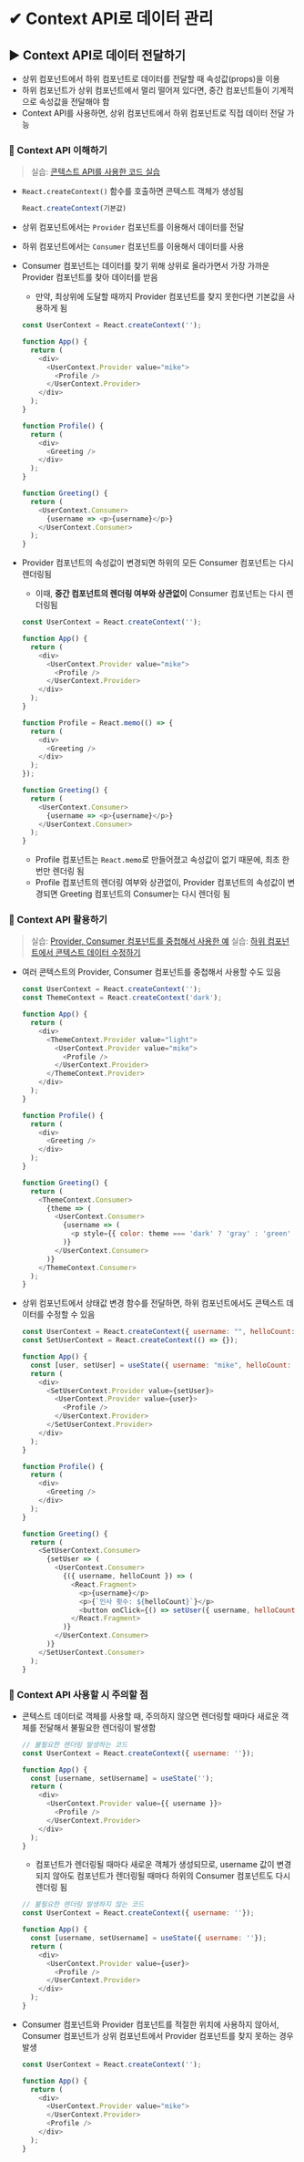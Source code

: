 # ✔ Context API로 데이터 관리



## ▶ Context API로 데이터 전달하기

- 상위 컴포넌트에서 하위 컴포넌트로 데이터를 전달할 때 속성값(props)을 이용
- 하위 컴포넌트가 상위 컴포넌트에서 멀리 떨어져 있다면, 중간 컴포넌트들이 기계적으로 속성값을 전달해야 함
- Context API를 사용하면, 상위 컴포넌트에서 하위 컴포넌트로 직접 데이터 전달 가능

### 🔹 Context API 이해하기

> 실습: [콘텍스트 API를 사용한 코드 실습](https://codesandbox.io/s/3-38-kontegseuteu-apireul-sayonghan-kodeu-silseub-po6e01?file=/src/App.js)

- `React.createContext()` 함수를 호출하면 콘텍스트 객체가 생성됨
  
  ```js
  React.createContext(기본값)
  ```

- 상위 컴포넌트에서는 `Provider` 컴포넌트를 이용해서 데이터를 전달
- 하위 컴포넌트에서는 `Consumer` 컴포넌트를 이용해서 데이터를 사용
- Consumer 컴포넌트는 데이터를 찾기 위해 상위로 올라가면서 가장 가까운 Provider 컴포넌트를 찾아 데이터를 받음
  - 만약, 최상위에 도달할 때까지 Provider 컴포넌트를 찾지 못한다면 기본값을 사용하게 됨

  ```js
  const UserContext = React.createContext('');

  function App() {
    return (
      <div>
        <UserContext.Provider value="mike">
          <Profile />
        </UserContext.Provider>
      </div>
    );
  }

  function Profile() {
    return (
      <div>
        <Greeting />
      </div>
    );
  }

  function Greeting() {
    return (
      <UserContext.Consumer>
        {username => <p>{username}</p>}
      </UserContext.Consumer>
    );
  }
  ```

- Provider 컴포넌트의 속성값이 변경되면 하위의 모든 Consumer 컴포넌트는 다시 렌더링됨
  - 이때, **중간 컴포넌트의 렌더링 여부와 상관없이** Consumer 컴포넌트는 다시 렌더링됨

  ```js
  const UserContext = React.createContext('');

  function App() {
    return (
      <div>
        <UserContext.Provider value="mike">
          <Profile />
        </UserContext.Provider>
      </div>
    );
  }

  function Profile = React.memo(() => {
    return (
      <div>
        <Greeting />
      </div>
    );
  });

  function Greeting() {
    return (
      <UserContext.Consumer>
        {username => <p>{username}</p>}
      </UserContext.Consumer>
    );
  }
  ```

  - Profile 컴포넌트는 `React.memo`로 만들어졌고 속성값이 없기 때문에, 최초 한 번만 렌더링 됨
  - Profile 컴포넌트의 렌더링 여부와 상관없이, Provider 컴포넌트의 속성값이 변경되면 Greeting 컴포넌트의 Consumer는 다시 렌더링 됨

### 🔹 Context API 활용하기

> 실습: [Provider, Consumer 컴포넌트를 중첩해서 사용한 예](https://codesandbox.io/s/3-40-provider-consumer-keomponeonteureul-jungceobhaeseo-sayonghan-ye-vg6n5q?file=/src/App.js)
> 실습: [하위 컴포넌트에서 콘텍스트 데이터 수정하기](https://codesandbox.io/s/3-42-hawi-keomponeonteueseo-kontegseuteu-deiteo-sujeonghagi-f73n59?file=/src/App.js)

- 여러 콘텍스트의 Provider, Consumer 컴포넌트를 중첩해서 사용할 수도 있음

  ```js
  const UserContext = React.createContext('');
  const ThemeContext = React.createContext('dark');

  function App() {
    return (
      <div>
        <ThemeContext.Provider value="light">
          <UserContext.Provider value="mike">
            <Profile />
          </UserContext.Provider>
        </ThemeContext.Provider>
      </div>
    );
  }

  function Profile() {
    return (
      <div>
        <Greeting />
      </div>
    );
  }

  function Greeting() {
    return (
      <ThemeContext.Consumer>
        {theme => (
          <UserContext.Consumer>
            {username => (
              <p style={{ color: theme === 'dark' ? 'gray' : 'green' }}>{username}</p>
            )}
          </UserContext.Consumer>
        )}
      </ThemeContext.Consumer>
    );
  }
  ```

- 상위 컴포넌트에서 상태값 변경 함수를 전달하면, 하위 컴포넌트에서도 콘텍스트 데이터를 수정할 수 있음

  ```js
  const UserContext = React.createContext({ username: "", helloCount: 0 });
  const SetUserContext = React.createContext(() => {});

  function App() {
    const [user, setUser] = useState({ username: "mike", helloCount: 0 });
    return (
      <div>
        <SetUserContext.Provider value={setUser}>
          <UserContext.Provider value={user}>
            <Profile />
          </UserContext.Provider>
        </SetUserContext.Provider>
      </div>
    );
  }

  function Profile() {
    return (
      <div>
        <Greeting />
      </div>
    );
  }

  function Greeting() {
    return (
      <SetUserContext.Consumer>
        {setUser => (
          <UserContext.Consumer>
            {({ username, helloCount }) => (
              <React.Fragment>
                <p>{username}</p>
                <p>{`인사 횟수: ${helloCount}`}</p>
                <button onClick={() => setUser({ username, helloCount: helloCount + 1 })}>인사하기</button>
              </React.Fragment>
            )}
          </UserContext.Consumer>
        )}
      </SetUserContext.Consumer>
    );
  }
  ```

### 🔹 Context API 사용할 시 주의할 점

- 콘텍스트 데이터로 객체를 사용할 때, 주의하지 않으면 렌더링할 때마다 새로운 객체를 전달해서 불필요한 렌더링이 발생함
  
  ```js
  // 불필요한 렌더링 발생하는 코드
  const UserContext = React.createContext({ username: ''});

  function App() {
    const [username, setUsername] = useState('');
    return (
      <div>
        <UserContext.Provider value={{ username }}>
          <Profile />
        </UserContext.Provider>
      </div>
    );
  }
  ```

  - 컴포넌트가 렌더링될 때마다 새로운 객체가 생성되므로, username 값이 변경되지 않아도 컴포넌트가 렌더링될 때마다 하위의 Consumer 컴포넌트도 다시 렌더링 됨

  ```js
  // 불필요한 렌더링 발생하지 않는 코드
  const UserContext = React.createContext({ username: ''});

  function App() {
    const [username, setUsername] = useState({ username: ''});
    return (
      <div>
        <UserContext.Provider value={user}>
          <Profile />
        </UserContext.Provider>
      </div>
    );
  }
  ```

- Consumer 컴포넌트와 Provider 컴포넌트를 적절한 위치에 사용하지 않아서, Consumer 컴포넌트가 상위 컴포넌트에서 Provider 컴포넌트를 찾지 못하는 경우 발생

  ```js
  const UserContext = React.createContext('');

  function App() {
    return (
      <div>
        <UserContext.Provider value="mike">
        </UserContext.Provider>
        <Profile />
      </div>
    );
  }
  ```
